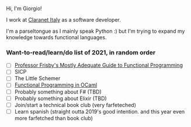 Hi, I'm Giorgio!

I work at [Claranet Italy](https://www.claranet.it/) as a software developer.

I'm a parseltongue as I mainly speak Python :) but I'm trying to expand my knowledge towards functional languages.

### Want-to-read/learn/do list of 2021, in random order

- [ ] [Professor Frisby's Mostly Adequate Guide to Functional Programming](https://mostly-adequate.gitbooks.io/mostly-adequate-guide/content/)
- [ ] SICP
- [ ] The Little Schemer
- [ ] [Functional Programming in OCaml](https://www.cs.cornell.edu/courses/cs3110/2019sp/textbook/)
- [ ] Probably something about F# (TBD)
- [ ] Probably something about Elixir (TBD)
- [ ] Join/start a technical book club (very farfeteched)
- [ ] Learn spanish (straight outta 2019's good intention. and this year even more farfetched than book club)
